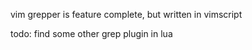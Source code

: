 vim grepper is feature complete, but written in vimscript

todo: find some other grep plugin in lua
